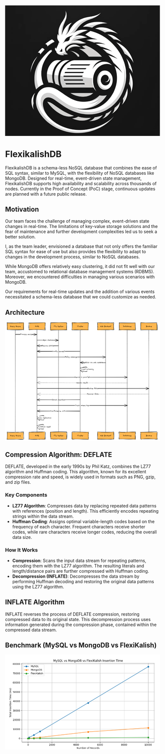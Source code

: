 ![logo](./assets/logo.png)

# FlexikalishDB

FlexikalishDB is a schema-less NoSQL database that combines the ease of SQL syntax, similar to MySQL, with the flexibility of NoSQL databases like MongoDB. Designed for real-time, event-driven state management, FlexikalishDB supports high availability and scalability across thousands of nodes. Currently in the Proof of Concept (PoC) stage, continuous updates are planned with a future public release.

## Motivation

Our team faces the challenge of managing complex, event-driven state changes in real-time. The limitations of key-value storage solutions and the fear of maintenance and further development complexities led us to seek a better solution.

I, as the team leader, envisioned a database that not only offers the familiar SQL syntax for ease of use but also provides the flexibility to adapt to changes in the development process, similar to NoSQL databases.

While MongoDB offers relatively easy clustering, it did not fit well with our team, accustomed to relational database management systems (RDBMS). Moreover, we encountered difficulties in managing various scenarios with MongoDB.

Our requirements for real-time updates and the addition of various events necessitated a schema-less database that we could customize as needed.

## Architecture
![architecture](./assets/architecture.png)

## Compression Algorithm: DEFLATE

DEFLATE, developed in the early 1990s by Phil Katz, combines the LZ77 algorithm and Huffman coding. This algorithm, known for its excellent compression rate and speed, is widely used in formats such as PNG, gzip, and zip files.

### Key Components

- **LZ77 Algorithm**: Compresses data by replacing repeated data patterns with references (position and length). This efficiently encodes repeating strings within the data stream.
- **Huffman Coding**: Assigns optimal variable-length codes based on the frequency of each character. Frequent characters receive shorter codes, while rare characters receive longer codes, reducing the overall data size.

### How It Works

- **Compression**: Scans the input data stream for repeating patterns, encoding them with the LZ77 algorithm. The resulting literals and length/distance pairs are further compressed with Huffman coding.
- **Decompression (INFLATE)**: Decompresses the data stream by performing Huffman decoding and restoring the original data patterns using the LZ77 algorithm.

## INFLATE Algorithm

INFLATE reverses the process of DEFLATE compression, restoring compressed data to its original state. This decompression process uses information generated during the compression phase, contained within the compressed data stream.


## Benchmark (MySQL vs MongoDB vs FlexiKalish)
![benchmark](./assets/bench.png)